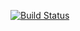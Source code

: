 [![Build Status](https://travis-ci.org/freemint/gemlib.svg?branch=master)](https://travis-ci.org/freemint/gemlib)

